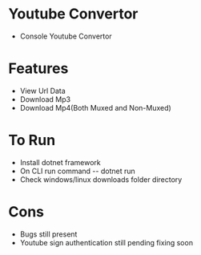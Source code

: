 # Youtube Convertor
- Console Youtube Convertor

# Features
- View Url Data  
- Download Mp3  
- Download Mp4(Both Muxed and Non-Muxed)  


# To Run    
- Install dotnet framework   
- On CLI run command -- dotnet run  
- Check windows/linux downloads folder directory  


# Cons  
- Bugs still present  
- Youtube sign authentication still pending fixing soon



